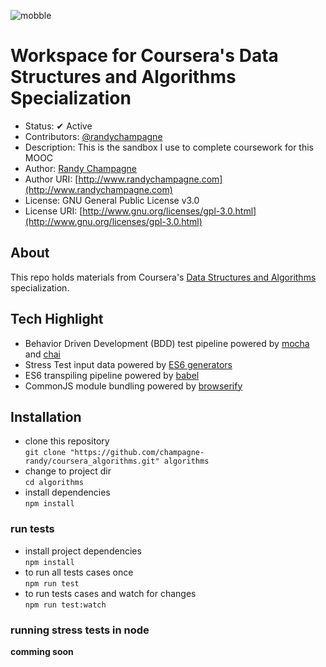 ![mobble](http://cloud.scott.ee/images/mobble.png)

# Workspace for Coursera's Data Structures and Algorithms Specialization

* Status: ✔ Active
* Contributors: [@randychampagne](http://twitter.com/randychampagne)
* Description: This is the sandbox I use to complete coursework for this MOOC
* Author: [Randy Champagne](http://www.randychampagne.com)
* Author URI: [http://www.randychampagne.com](http://www.randychampagne.com)
* License: GNU General Public License v3.0
* License URI: [http://www.gnu.org/licenses/gpl-3.0.html](http://www.gnu.org/licenses/gpl-3.0.html)





## About

This repo holds materials from Coursera's [Data Structures and Algorithms](https://www.coursera.org/specializations/data-structures-algorithms) specialization.





## Tech Highlight

* Behavior Driven Development (BDD) test pipeline powered by [mocha](https://mochajs.org/) and [chai](http://chaijs.com/)
* Stress Test input data powered by [ES6 generators](https://developer.mozilla.org/en-US/docs/Web/JavaScript/Reference/Statements/function*)
* ES6 transpiling pipeline powered by [babel](https://babeljs.io/)
* CommonJS module bundling powered by [browserify](http://browserify.org/)





## Installation

* clone this repository <br>
```git clone "https://github.com/champagne-randy/coursera_algorithms.git" algorithms```
* change to project dir <br>
```cd algorithms```
* install dependencies <br>
```npm install```





### run tests

* install project dependencies <br>
```npm install```
* to run all tests cases once <br>
```npm run test```
* to run tests cases and watch for changes <br>
```npm run test:watch```





### running stress tests in node
**comming soon**




